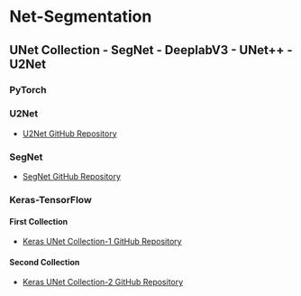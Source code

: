 # Net-Segmentation

## UNet Collection - SegNet - DeeplabV3 - UNet++ - U2Net

### PyTorch
### U2Net
- [U2Net GitHub Repository](https://github.com/xuebinqin/U-2-Net/tree/master)

### SegNet
- [SegNet GitHub Repository](https://github.com/delta-onera/segnet_pytorch)

### Keras-TensorFlow
#### First Collection
- [Keras UNet Collection-1 GitHub Repository](https://github.com/yingkaisha/keras-unet-collection/tree/main)

#### Second Collection
- [Keras UNet Collection-2 GitHub Repository](https://github.com/divamgupta/image-segmentation-keras/tree/master)
